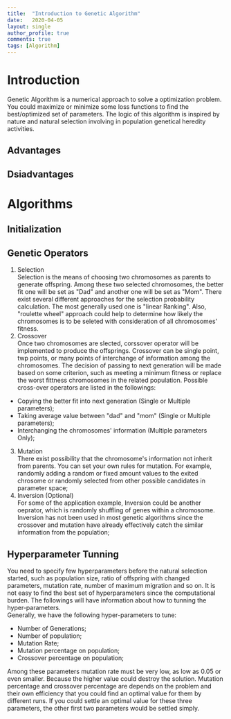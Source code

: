 ```yaml
---
title:  "Introduction to Genetic Algorithm"
date:   2020-04-05
layout: single
author_profile: true
comments: true
tags: [Algorithm]
---
```


# Introduction
Genetic Algorithm is a numerical approach to solve a optimization problem. You could maximize or minimize some loss functions to find the best/optimized set of parameters. The logic of this algorithm is inspired by nature and natural selection involving in population genetical heredity activities. 

## Advantages
## Dsiadvantages


# Algorithms
## Initialization


## Genetic Operators
1. Selection <br/>
Selection is the means of choosing two chromosomes as parents to generate offspring. Among these two selected chromosomes, the better fit one will be set as "Dad" and another one will be set as "Mom". There exist several different approaches for the selection probability calculation. The most generally used one is "linear Ranking". Also, "roulette wheel" approach could help to determine how likely the chromosomes is to be seleted with consideration of all chromosomes' fitness.
2. Crossover <br/>
Once two chromosomes are slected, corssover operator will be implemented to produce the offsprings. Crossover can be single point, twp points, or many points of interchange of information among the chromosomes. The decision of passing to next generation will be made based on some criterion, such as meeting a minimum fitness or replace the worst fittness chromosomes in the related population. Possible cross-over operators are listed in the followings:
* Copying the better fit into next generation (Single or Multiple parameters);
* Taking average value between "dad" and "mom" (Single or Multiple parameters);
* Interchanging the chromosomes' information (Multiple parameters Only);
3. Mutation  <br/>
There exist possibility that the chromosome's information not inherit from parents. You can set your own rules for mutation. For example, randomly adding a random or fixed amount values to the exited chrosome or randomly selected from other possible candidates in parameter space;
4. Inversion (Optional) <br/>
For some of the application example, Inversion could be another oeprator, which is randomly shuffling of genes within a chromosome. Inversion has not been used in most genetic algorithms since the crossover and mutation have already effectively catch the similar information from the population;





## Hyperparameter Tunning
You need to specify few hyperparameters before the natural selection started, such as population size, ratio of offspring with changed parameters, mutation rate, number of maximum migration and so on. It is not easy to find the best set of hyperparameters since the computational burden. The followings will have information about how to tunning the hyper-parameters.<br/>
Generally, we have the following hyper-parameters to tune:
- Number of Generations;
- Number of population;
- Mutation Rate;
- Mutation percentage on population;
- Crossover percentage on population;

Among these parameters mutation rate must be very low, as low as 0.05 or even smaller. Because the higher value could destroy the solution. Mutation percentage and crossover percentage are depends on the problem and their own efficiency that you could find an optimal value for them by different runs. If you could settle an optimal value for these three parameters, the other first two parameters would be settled simply.
